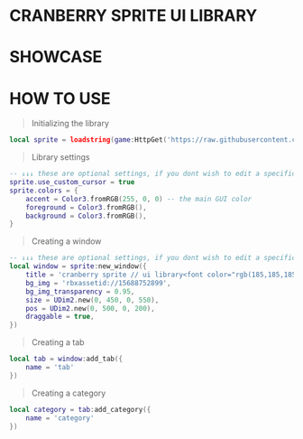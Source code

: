 # CRANBERRY SPRITE UI LIBRARY

# SHOWCASE

# HOW TO USE
> Initializing the library
```lua
local sprite = loadstring(game:HttpGet('https://raw.githubusercontent.com/dooms-scripts/ui-libraries/main/cranberry-sprite/sprite.lua')()
```  
> Library settings
```lua
-- ↓↓↓ these are optional settings, if you dont wish to edit a specific thing, simply take it out.
sprite.use_custom_cursor = true
sprite.colors = {
	accent = Color3.fromRGB(255, 0, 0) -- the main GUI color
	foreground = Color3.fromRGB(),
	background = Color3.fromRGB(),
}
```  
> Creating a window
```lua
-- ↓↓↓ these are optional settings, if you dont wish to edit a specific thing, simply take it out.
local window = sprite:new_window({
	title = 'cranberry sprite // ui library<font color="rgb(185,185,185)"> | doom#1000</font>',
	bg_img = 'rbxassetid://15688752899',
	bg_img_transparency = 0.95,
	size = UDim2.new(0, 450, 0, 550),
	pos = UDim2.new(0, 500, 0, 200),
	draggable = true,
})
```  
> Creating a tab
```lua
local tab = window:add_tab({
	name = 'tab'
})
```  
> Creating a category
```lua
local category = tab:add_category({
	name = 'category'
})
```
